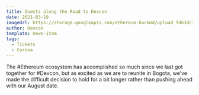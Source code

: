 ```yaml
---
title: Quests along the Road to Devcon
date: 2021-03-19
imageUrl: https://storage.googleapis.com/ethereum-hackmd/upload_fd63dc334e72e1c2885cb7969adc1faf.jpg
author: Devcon
template: news-item
tags:
  - Tickets
  - Corona
---
```


The #Ethereum ecosystem has accomplished so much since we last got together for #Devcon, but as excited as we are to reunite in Bogota, we’ve made the difficult decision to hold for a bit longer rather than pushing ahead with our August date.
